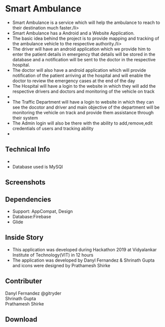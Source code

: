 <h1>Smart Ambulance</h1>
<ul>
<li>Smart Ambulance is a service which will help the ambulance to reach to their destination much faster./li>
<li>Smart Ambulance has a Android and a Website Application.</li>
<li>The basic idea behind the project is to provide mapping and tracking of the ambulance vehicle to the respective authority./li>
<li>The driver will have an android application which we provide him to enter the patient details in emergency that details will be stored in the database and a notification will be sent to the doctor in the respective hospital.</li>
<li>The doctor will also have a android application which will provide notification of the patient arriving at the hospital and will enable the doctor to review the emergency cases at the end of the day</li>
<li>The Hospital will have a login to the website in which they will add the respective drivers and doctors and monitoring of the vehicle on track<li>
<li>The Traffic Department will have a login to website in which they can see the docotor and driver and main objective of the department will be monitoring the vehicle on track and provide them assistance through their system</li>
<li>The Admin login will also be there with the ability to add,remove,edit credentials of users and tracking ability<li>
  
</ul>
<h2>Technical Info</h2>
<ul>
<li></li>
<li>Database used is MySQl</li>
</ul>
<h2>Screenshots</h2>
<h2>Dependencies</h2>
<ul>
  <li>Support: AppCompat, Design</li>
  <li>Database:Firebase</li>
  <li>Glide</li>
</ul>
<h2>Inside Story</h2>
<ul>
<li>This application was developed during Hackathon 2019 at Vidyalankar Institute of Technology(VIT) in 12 hours</li>
<li>The application was developed by Danyl Fernandez & Shrinath Gupta and icons were designed by Prathamesh Shirke</li>
</ul>
<h2>Contributer</h2>
Danyl Fernandez @gitryder<br>
Shrinath Gupta<br>
Prathamesh Shirke<br>
<h2>Download</h2>
